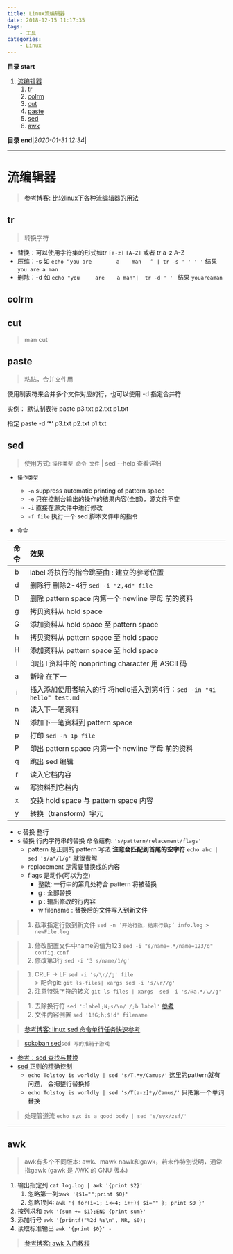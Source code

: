 ```yaml
---
title: Linux流编辑器
date: 2018-12-15 11:17:35
tags: 
    - 工具
categories: 
    - Linux
---
```


**目录 start**
 
1. [流编辑器](#流编辑器)
    1. [tr](#tr)
    1. [colrm](#colrm)
    1. [cut](#cut)
    1. [paste](#paste)
    1. [sed](#sed)
    1. [awk](#awk)

**目录 end**|_2020-01-31 12:34_|
****************************************
# 流编辑器
> [参考博客: 比较linux下各种流编辑器的用法](https://blog.csdn.net/havedream_one/article/details/45007449)

## tr
> 转换字符
- 替换：可以使用字符集的形式如tr `[a-z]` `[A-Z]` 或者 tr a-z A-Z
- 压缩：-s 如 `echo “you are        a    man   ” | tr -s ' ' ' '` 结果 `you are a man`
- 删除：-d 如 `echo "you     are    a man"|  tr -d ' ' ` 结果 `youareaman`

## colrm

## cut
> man cut

## paste
> 粘贴，合并文件用

使用制表符来合并多个文件对应的行，也可以使用 -d 指定合并符

实例： 默认制表符  paste p3.txt p2.txt p1.txt

指定 paste -d ‘*‘ p3.txt p2.txt p1.txt

## sed
> 使用方式: `操作类型 命令 文件` | sed --help 查看详细

- `操作类型`
    - `-n` suppress automatic printing of pattern space
    - `-e` 只在控制台输出的操作的结果内容(全部)，源文件不变 
    - `-i` 直接在源文件中进行修改
    - `-f file` 执行一个 sed 脚本文件中的指令

- `命令`

| 命令 | 效果 |
|:----:|:----|
| b | label 将执行的指令跳至由 : 建立的参考位置 
| d | 删除行  删除2-4行 `sed -i "2,4d" file` 
| D | 删除 pattern space 内第一个 newline 字母 前的资料 
| g | 拷贝资料从 hold space 
| G | 添加资料从 hold space 至 pattern space 
| h | 拷贝资料从 pattern space 至 hold space 
| H | 添加资料从 pattern space 至 hold space 
| l | 印出 l 资料中的 nonprinting character 用 ASCII 码 
| a | 新增 在下一
| i | 插入添加使用者输入的行  将hello插入到第4行：`sed -in "4i hello" test.md` 
| n | 读入下一笔资料 
| N | 添加下一笔资料到 pattern space 
| p | 打印 `sed -n 1p file` 
| P | 印出 pattern space 内第一个 newline 字母 前的资料 
| q | 跳出 sed 编辑 
| r | 读入它档内容 
| w | 写资料到它档内 
| x | 交换 hold space 与 pattern space 内容 
| y | 转换（transform）字元 

- c 替换 整行
- s 替换 行内字符串的替换  命令结构: `'s/pattern/relacement/flags'`
    - pattern 是正则的 pattern 写法 **注意会匹配到首尾的空字符** `echo abc | sed 's/a*/l/g'` 就很费解
    - replacement 是需要替换成的内容
    - flags 是动作(可以为空)
        - 整数: 一行中的第几处符合 pattern 将被替换
        - g : 全部替换
        - p : 输出修改的行内容
        - w filename : 替换后的文件写入到新文件

>1. 截取指定行数到新文件 `sed -n ‘开始行数，结束行数p’ info.log > newFile.log`

>1. 修改配置文件中name的值为123 `sed -i "s/name=.*/name=123/g" config.conf`
>1. 修改第3行 `sed -i '3 s/name/1/g'`

>1. CRLF -> LF `sed -i 's/\r//g' file`  
    > 配合git: `git ls-files| xargs sed -i 's/\r//g'`
>1. 注意特殊字符的转义 `git ls-files | xargs  sed -i 's/@a.*/\//g'`

>1. 去除换行符 `sed ':label;N;s/\n/ /;b label'` [参考](http://www.cnblogs.com/lykm02/p/4479098.html)
>1. 文件内容倒置 `sed '1!G;h;$!d' filename`

> [参考博客: linux sed 命令单行任务快速参考](http://www.techug.com/post/linux-sed1line.html)

> [sokoban sed](https://github.com/aureliojargas/sokoban.sed)`sed 写的推箱子游戏`

- [参考：sed 查找与替换](http://wiki.jikexueyuan.com/project/shell-learning/sed-search-and-replace.html)
- [sed 正则的精确控制](http://wiki.jikexueyuan.com/project/shell-learning/sed-accurate-control-of-regular.html)
    - `echo Tolstoy is worldly | sed 's/T.*y/Camus/'` 这里的pattern就有问题， 会把整行替换掉
    - `echo Tolstoy is worldly | sed 's/T[a-z]*y/Camus/'` 只把第一个单词替换

> 处理管道流 `echo syx is a good body | sed 's/syx/zsf/'`

************************

## awk

> awk有多个不同版本: awk、mawk nawk和gawk，若未作特别说明，通常指gawk (gawk 是 AWK 的 GNU 版本)

1. 输出指定列 `cat log.log | awk '{print $2}'`
    1. 忽略第一列:`awk '{$1="";print $0}'` 
    1. 忽略1到4: `awk '{ for(i=1; i<=4; i++){ $i="" }; print $0 }'`
1. 按列求和 `awk '{sum += $1};END {print sum}'`
1. 添加行号  `awk '{printf("%2d %s\n", NR, $0);`
1. 读取标准输出 `awk '{print $0}' - `

> [参考博客: awk 入门教程](http://www.ruanyifeng.com/blog/2018/11/awk.html)
